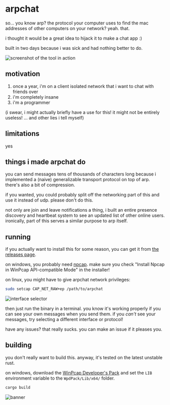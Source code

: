 # arpchat

so... you know arp? the protocol your computer uses to find the mac addresses of other computers on your network? yeah. that.

i thought it would be a great idea to hijack it to make a chat app :)

built in two days because i was sick and had nothing better to do.

![screenshot of the tool in action](https://doggo.ninja/RJGHYH.png)

## motivation

1. once a year, i'm on a client isolated network that i want to chat with friends over
2. i'm completely insane
3. i'm a programmer

(i swear, i might actually briefly have a use for this! it might not be entirely useless! ... and other lies i tell myself)

## limitations

yes

## things i made arpchat do

you can send messages tens of thousands of characters long because i implemented a (naive) generalizable transport protocol on top of arp. there's also a bit of compression.

if you wanted, you could probably split off the networking part of this and use it instead of udp. please don't do this.

not only are join and leave notifications a thing, i built an entire presence discovery and heartbeat system to see an updated list of other online users. ironically, part of this serves a similar purpose to arp itself.

## running

if you actually want to install this for some reason, you can get it from [the releases page](https://github.com/kognise/arpchat/releases/latest).

on windows, you probably need [npcap](https://npcap.com/#download). make sure you check "Install Npcap in WinPcap API-compatible Mode" in the installer!

on linux, you might have to give arpchat network privileges:

```sh
sudo setcap CAP_NET_RAW+ep /path/to/arpchat
```

![interface selector](https://doggo.ninja/tvFJ2A.png)

then just run the binary in a terminal. you know it's working properly if you can see your own messages when you send them. if you *can't* see your messages, try selecting a different interface or protocol!

have any issues? that really sucks. you can make an issue if it pleases you.

## building

you don't really want to build this. anyway, it's tested on the latest unstable rust.

on windows, download the [WinPcap Developer's Pack](https://www.winpcap.org/devel.htm) and set the `LIB` environment variable to the `WpdPack/Lib/x64/` folder.

```sh
cargo build
```

![banner](https://doggo.ninja/fH9GKt.png)
